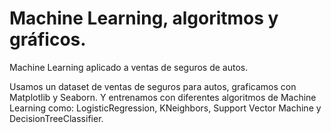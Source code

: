 # Machine Learning, algoritmos y gráficos.
Machine Learning aplicado a ventas de seguros de autos.

Usamos un dataset de ventas de seguros para autos, graficamos con Matplotlib y Seaborn. Y entrenamos con diferentes algoritmos de Machine Learning como:  LogisticRegression, KNeighbors, Support Vector Machine y DecisionTreeClassifier. 
